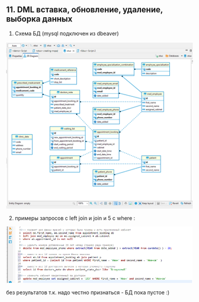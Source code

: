 ## 11. DML вставка, обновление, удаление, выборка данных


1. Схема БД (mysql подключен из dbeaver)


![](schema.jpg)


2. примеры запросов с left join и join и 5 c where :

![](join_where.jpg)


без результатов т.к. надо честно признаться - БД пока пустое :)